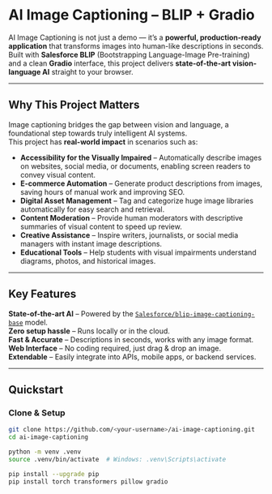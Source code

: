# AI Image Captioning – BLIP + Gradio

AI Image Captioning is not just a demo — it’s a **powerful, production-ready application** that transforms images into human-like descriptions in seconds.  
Built with **Salesforce BLIP** (Bootstrapping Language-Image Pre-training) and a clean **Gradio** interface, this project delivers **state-of-the-art vision-language AI** straight to your browser.

---

## Why This Project Matters

Image captioning bridges the gap between vision and language, a foundational step towards truly intelligent AI systems.  
This project has **real-world impact** in scenarios such as:

- **Accessibility for the Visually Impaired** – Automatically describe images on websites, social media, or documents, enabling screen readers to convey visual content.
- **E-commerce Automation** – Generate product descriptions from images, saving hours of manual work and improving SEO.
- **Digital Asset Management** – Tag and categorize huge image libraries automatically for easy search and retrieval.
- **Content Moderation** – Provide human moderators with descriptive summaries of visual content to speed up review.
- **Creative Assistance** – Inspire writers, journalists, or social media managers with instant image descriptions.
- **Educational Tools** – Help students with visual impairments understand diagrams, photos, and historical images.

---

## Key Features

**State-of-the-art AI** – Powered by the [`Salesforce/blip-image-captioning-base`](https://huggingface.co/Salesforce/blip-image-captioning-base) model.  
**Zero setup hassle** – Runs locally or in the cloud.  
**Fast & Accurate** – Descriptions in seconds, works with any image format.  
**Web Interface** – No coding required, just drag & drop an image.  
**Extendable** – Easily integrate into APIs, mobile apps, or backend services.

---

## Quickstart

### Clone & Setup
```bash
git clone https://github.com/<your-username>/ai-image-captioning.git
cd ai-image-captioning

python -m venv .venv
source .venv/bin/activate  # Windows: .venv\Scripts\activate

pip install --upgrade pip
pip install torch transformers pillow gradio
